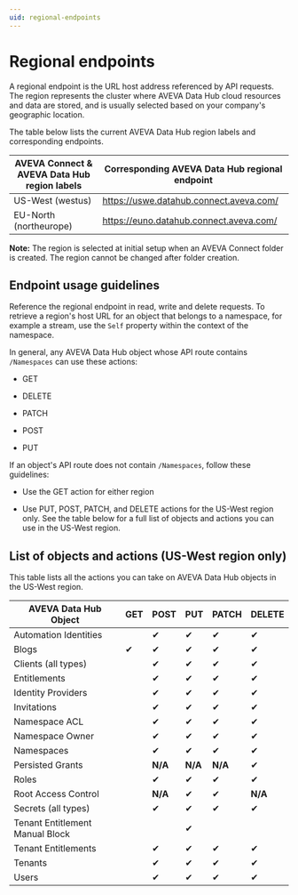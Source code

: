 ```yaml
---
uid: regional-endpoints
---
```


# Regional endpoints

A regional endpoint is the URL host address referenced by API requests. The region represents the cluster where AVEVA Data Hub cloud resources and data are stored, and is usually selected based on your company's geographic location. 

The table below lists the current AVEVA Data Hub region labels and corresponding endpoints.

| AVEVA Connect & AVEVA Data Hub region labels  | Corresponding AVEVA Data Hub regional endpoint|
| ------------- | ----------------- |
| US-West (westus) | https://uswe.datahub.connect.aveva.com/ |
| EU-North (northeurope) | https://euno.datahub.connect.aveva.com/ | 

**Note:** The region is selected at initial setup when an AVEVA Connect folder is created. The region cannot be changed after folder creation.

## Endpoint usage guidelines

Reference the regional endpoint in read, write and delete requests. To retrieve a region's host URL for an object that belongs to a namespace, for example a stream, use the `Self` property within the context of the namespace.

In general, any AVEVA Data Hub object whose API route contains `/Namespaces` can use these actions:

* GET

* DELETE

* PATCH

* POST

* PUT

If an object's API route does not contain `/Namespaces`, follow these guidelines:

* Use the GET action for either region

* Use PUT, POST, PATCH, and DELETE actions for the US-West region only.  See the table below for a full list of objects and actions you can use in the US-West region.

## List of objects and actions (US-West region only)

This table lists all the actions you can take on AVEVA Data Hub objects in the US-West region.

| AVEVA Data Hub Object |	GET |	POST |	PUT | PATCH |	DELETE |
| ------ | ------ | ------ | ------ | ------ | ------ |
| Automation Identities |	 | ✔ | ✔ |	✔ |	✔ |
|Blogs|	✔|	✔|	✔|	✔|	✔|
|Clients (all types)	|	|✔|	✔|	✔|	✔|
|Entitlements |  | ✔ |	✔ |	✔ |	✔ |
|Identity Providers |	|✔	|✔	|✔	|✔|
|Invitations | | ✔ | ✔ | ✔ | ✔ |
|Namespace ACL	|	|✔	|✔|	✔|	✔|
|Namespace Owner |  | ✔ | ✔ | ✔ | ✔ |
|Namespaces	| | ✔ |	✔|	✔|	✔|
|Persisted Grants| | **N/A** | **N/A** | **N/A** | ✔ |
|Roles	| | ✔ | ✔ | ✔ | ✔ |
|Root Access Control |	| **N/A** |	✔ |	✔ |	**N/A** |
|Secrets (all types) |	| ✔ | ✔| ✔ | ✔ |
|Tenant Entitlement Manual Block |   |	|	✔ | | |		
|Tenant Entitlements| |	✔ |	✔ |	✔ |	✔ |
|Tenants	| |✔	|✔	|✔	|✔|
|Users |	| ✔ | ✔| ✔ | ✔ |
